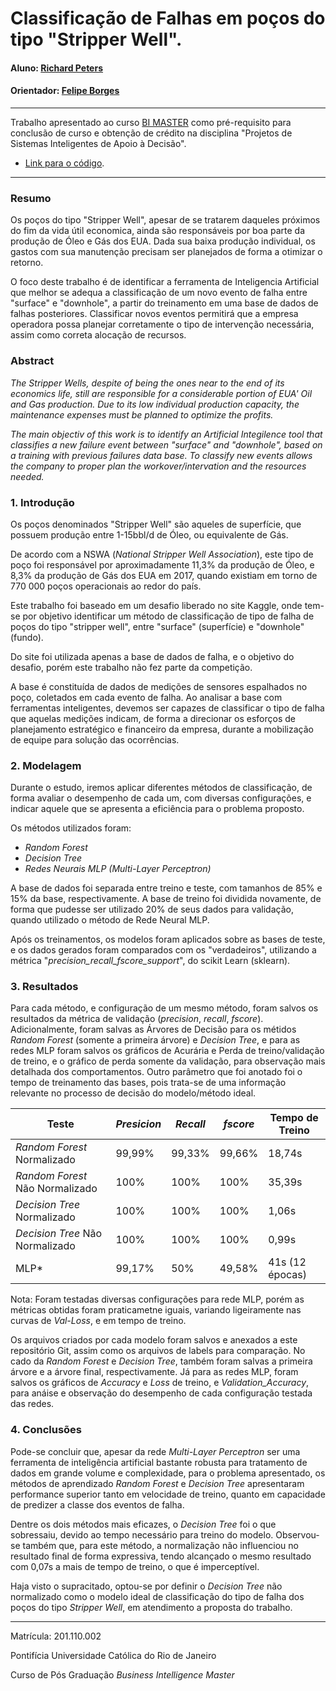 # Classificação de Falhas em poços do tipo "Stripper Well".

#### Aluno: [Richard Peters](https://github.com/richpe87)
#### Orientador: [Felipe Borges](https://github.com/FelipeBorgesC)

---

Trabalho apresentado ao curso [BI MASTER](https://ica.puc-rio.ai/bi-master) como pré-requisito para conclusão de curso e obtenção de crédito na disciplina "Projetos de Sistemas Inteligentes de Apoio à Decisão".

- [Link para o código](https://github.com/richpe87/TCC_MasterBI). 

---

### Resumo

Os poços do tipo "Stripper Well", apesar de se tratarem daqueles próximos do fim da vida útil economica, ainda são responsáveis por boa parte da produção de Óleo e Gás dos EUA. Dada sua baixa produção individual, os gastos com sua manutenção precisam ser planejados de forma a otimizar o retorno. 

O foco deste trabalho é de identificar a ferramenta de Inteligencia Artificial que melhor se adequa a classificação de um novo evento de falha entre "surface" e "downhole", a partir do treinamento em uma base de dados de falhas posteriores. Classificar novos eventos permitirá que a empresa operadora possa planejar corretamente o tipo de intervenção necessária, assim como correta alocação de recursos. 


### Abstract 

*The Stripper Wells, despite of being the ones near to the end of its economics life, still are responsible for a considerable portion of EUA' Oil and Gas production. Due to its low individual production capacity, the maintenance expenses must be planned to optimize the profits.*

*The main objectiv of this work is to identify an Artificial Integilence tool that classifies a new failure event between "surface" and "downhole", based on a training with previous failures data base. To classify new events allows the company to proper plan the workover/intervation and the resources needed.*  

### 1. Introdução

Os poços denominados "Stripper Well" são aqueles de superfície, que possuem produção entre 1-15bbl/d de Óleo, ou equivalente de Gás. 

De acordo com a NSWA (*National Stripper Well Association*), este tipo de poço foi responsável por aproximadamente 11,3% da produção de Óleo, e 8,3% da produção de Gás dos EUA em 2017, quando existiam em torno de 770 000 poços operacionais ao redor do país.  

Este trabalho foi baseado em um desafio liberado no site Kaggle, onde tem-se por objetivo identificar um método de classificação de tipo de falha de poços do tipo "stripper well", entre "surface" (superfície) e "downhole" (fundo). 

Do site foi utilizada apenas a base de dados de falha, e o objetivo do desafio, porém este trabalho não fez parte da competição.

A base é constituída de dados de medições de sensores espalhados no poço, coletados em cada evento de falha. Ao analisar a base com ferramentas inteligentes, devemos ser capazes de classificar o tipo de falha que aquelas medições indicam, de forma a direcionar os esforços de planejamento estratégico e financeiro da empresa, durante a mobilização de equipe para solução das ocorrências. 


### 2. Modelagem

Durante o estudo, iremos aplicar diferentes métodos de classificação, de forma avaliar o desempenho de cada um, com diversas configurações, e indicar aquele que se apresenta a eficiência para o problema proposto.

Os métodos utilizados foram:

-	*Random Forest*
-	*Decision Tree*
-	*Redes Neurais MLP (Multi-Layer Perceptron)*

A base de dados foi separada entre treino e teste, com tamanhos de 85% e 15% da base, respectivamente. A base de treino foi dividida novamente, de forma que pudesse ser utilizado 20% de seus dados para validação, quando utilizado o método de Rede Neural MLP.

Após os treinamentos, os modelos foram aplicados sobre as bases de teste, e os dados gerados foram comparados com os "verdadeiros", utilizando a métrica "*precision_recall_fscore_support*", do scikit Learn (sklearn). 

### 3. Resultados

Para cada método, e configuração de um mesmo método, foram salvos os resultados da métrica de validação (*precision*, *recall*, *fscore*). Adicionalmente, foram salvas as Árvores de Decisão para os métidos *Random Forest* (somente a primeira árvore) e *Decision Tree*, e para as redes MLP foram salvos os gráficos de Acurária e Perda de treino/validação de treino, e o gráfico de perda somente da validação, para observação mais detalhada dos comportamentos. Outro parâmetro que foi anotado foi o tempo de treinamento das bases, pois trata-se de uma informação relevante no processo de decisão do modelo/método ideal.

|**Teste**|**_Presicion_**|**_Recall_**|**_fscore_**|**Tempo de Treino**|
|---|---|---|---|---|
|*Random Forest* Normalizado|99,99%|99,33%|99,66%|18,74s|
|*Random Forest* Não Normalizado|100%|100%|100%|35,39s|
|*Decision Tree* Normalizado|100%|100%|100%|1,06s|
|*Decision Tree* Não Normalizado|100%|100%|100%|0,99s|
|MLP*|99,17%|50%|49,58%|41s (12 épocas)|

Nota: Foram testadas diversas configurações para rede MLP, porém as métricas obtidas foram praticametne iguais, variando ligeiramente nas curvas de _Val-Loss_, e em tempo de treino.

Os arquivos criados por cada modelo foram salvos e anexados a este repositório Git, assim como os arquivos de labels para comparação. No cado da *Random Forest* e *Decision Tree*, também foram salvas a primeira árvore e a árvore final, respectivamente. Já para as redes MLP, foram salvos os gráficos de *Accuracy* e *Loss* de treino, e *Validation_Accuracy*, para anáise e observação do desempenho de cada configuração testada das redes. 

### 4. Conclusões

Pode-se concluir que, apesar da rede *Multi-Layer Perceptron* ser uma ferramenta de inteligência artificial bastante robusta para tratamento de dados em grande volume e complexidade, para o problema apresentado, os métodos de aprendizado *Random Forest* e *Decision Tree* apresentaram performance superior tanto em velocidade de treino, quanto em capacidade de predizer a classe dos eventos de falha.

Dentre os dois métodos mais eficazes, o *Decision Tree* foi o que sobressaiu, devido ao tempo necessário para treino do modelo. Observou-se também que, para este método, a normalização não influenciou no resultado final de forma expressiva, tendo alcançado o mesmo resultado com 0,07s a mais de tempo de treino, o que é imperceptível.

Haja visto o supracitado, optou-se por definir o *Decision Tree* não normalizado como o modelo ideal de classificação do tipo de falha dos poços do tipo *Stripper Well*, em atendimento a proposta do trabalho. 

---

Matrícula: 201.110.002

Pontifícia Universidade Católica do Rio de Janeiro

Curso de Pós Graduação *Business Intelligence Master*

